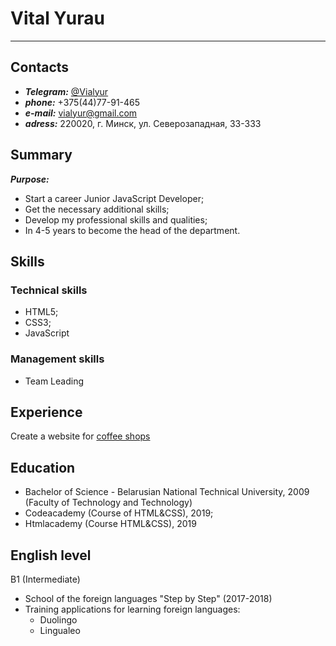 # Vital Yurau 
***

## Contacts
- ***Telegram:*** [@Vialyur](https://t.me/Vialyur)
- ***phone:*** +375(44)77-91-465
- ***e-mail:*** vialyur@gmail.com
- ***adress:*** 220020, г. Минск, ул. Северозападная, 33-333

## Summary
***Purpose:*** 

- Start a career Junior JavaScript Developer;
- Get the necessary additional skills;
- Develop my professional skills and qualities;
- In 4-5 years to become the head of the department.

## Skills
### Technical skills
- HTML5;
- CSS3;
- JavaScript
### Management skills
- Team Leading

## Experience
Create a website for [coffee shops](http://www.sturbuzz.lisogorsky.ru 'Coffee Shoops Starbuzz') 
 
## Education
- Bachelor of Science - Belarusian National Technical University, 2009
(Faculty of Technology and Technology)
- Codeacademy (Course of HTML&CSS), 2019;
- Htmlacademy (Course HTML&CSS), 2019
 
## English level
B1 (Intermediate)

- School of the foreign languages "Step by Step" (2017-2018)
- Training applications for learning foreign languages:
	- Duolingo
	- Lingualeo